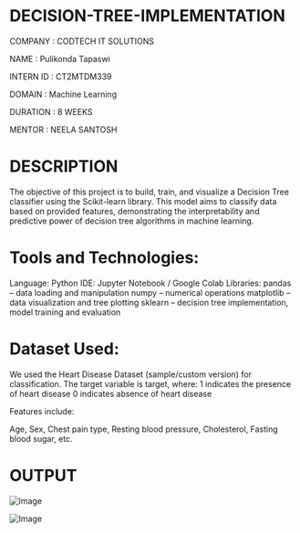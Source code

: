 # DECISION-TREE-IMPLEMENTATION

COMPANY : CODTECH IT SOLUTIONS

NAME : Pulikonda Tapaswi

INTERN ID : CT2MTDM339

DOMAIN : Machine Learning

DURATION : 8 WEEKS

MENTOR : NEELA SANTOSH

# DESCRIPTION
The objective of this project is to build, train, and visualize a Decision Tree classifier using the Scikit-learn library. This model aims to classify data based on provided features, demonstrating the interpretability and predictive power of decision tree algorithms in machine learning.

# Tools and Technologies:
Language: Python
IDE: Jupyter Notebook / Google Colab
Libraries:
pandas – data loading and manipulation
numpy – numerical operations
matplotlib – data visualization and tree plotting
sklearn – decision tree implementation, model training and evaluation

# Dataset Used:
We used the Heart Disease Dataset (sample/custom version) for classification. The target variable is target, where:
1 indicates the presence of heart disease
0 indicates absence of heart disease

Features include:

Age, Sex, Chest pain type, Resting blood pressure, Cholesterol, Fasting blood sugar, etc.

# OUTPUT

![Image](https://github.com/user-attachments/assets/b006576f-193c-4644-a618-9e5864b6be1d)

![Image](https://github.com/user-attachments/assets/bfb6deb6-5535-412c-9c43-308d6e27fb7e)
